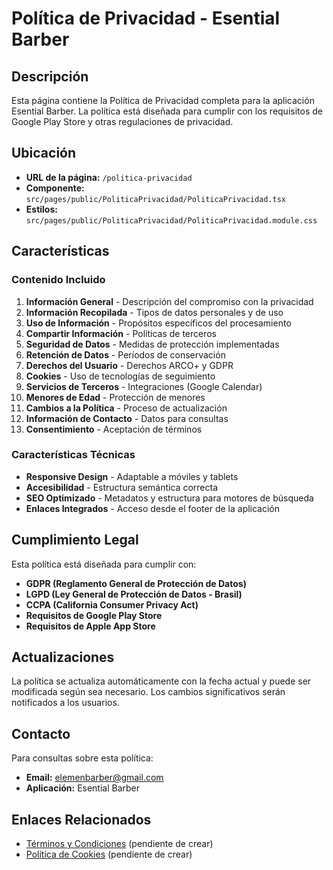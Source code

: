 # Política de Privacidad - Esential Barber

## Descripción

Esta página contiene la Política de Privacidad completa para la aplicación Esential Barber. La política está diseñada para cumplir con los requisitos de Google Play Store y otras regulaciones de privacidad.

## Ubicación

- **URL de la página:** `/politica-privacidad`
- **Componente:** `src/pages/public/PoliticaPrivacidad/PoliticaPrivacidad.tsx`
- **Estilos:** `src/pages/public/PoliticaPrivacidad/PoliticaPrivacidad.module.css`

## Características

### Contenido Incluido

1. **Información General** - Descripción del compromiso con la privacidad
2. **Información Recopilada** - Tipos de datos personales y de uso
3. **Uso de Información** - Propósitos específicos del procesamiento
4. **Compartir Información** - Políticas de terceros
5. **Seguridad de Datos** - Medidas de protección implementadas
6. **Retención de Datos** - Períodos de conservación
7. **Derechos del Usuario** - Derechos ARCO+ y GDPR
8. **Cookies** - Uso de tecnologías de seguimiento
9. **Servicios de Terceros** - Integraciones (Google Calendar)
10. **Menores de Edad** - Protección de menores
11. **Cambios a la Política** - Proceso de actualización
12. **Información de Contacto** - Datos para consultas
13. **Consentimiento** - Aceptación de términos

### Características Técnicas

- **Responsive Design** - Adaptable a móviles y tablets
- **Accesibilidad** - Estructura semántica correcta
- **SEO Optimizado** - Metadatos y estructura para motores de búsqueda
- **Enlaces Integrados** - Acceso desde el footer de la aplicación

## Cumplimiento Legal

Esta política está diseñada para cumplir con:

- **GDPR (Reglamento General de Protección de Datos)**
- **LGPD (Ley General de Protección de Datos - Brasil)**
- **CCPA (California Consumer Privacy Act)**
- **Requisitos de Google Play Store**
- **Requisitos de Apple App Store**

## Actualizaciones

La política se actualiza automáticamente con la fecha actual y puede ser modificada según sea necesario. Los cambios significativos serán notificados a los usuarios.

## Contacto

Para consultas sobre esta política:
- **Email:** elemenbarber@gmail.com
- **Aplicación:** Esential Barber

## Enlaces Relacionados

- [Términos y Condiciones](../TERMINOS_CONDICIONES.md) (pendiente de crear)
- [Política de Cookies](../POLITICA_COOKIES.md) (pendiente de crear)
